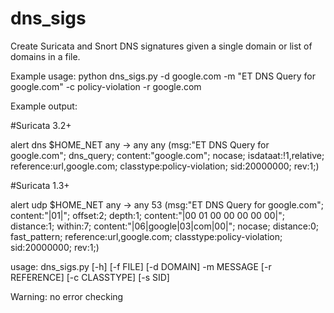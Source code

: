 dns_sigs
========

Create Suricata and Snort DNS signatures given a single domain or list of domains in a file.

Example usage:
python dns_sigs.py -d google.com -m "ET DNS Query for google.com" -c policy-violation -r google.com

Example output:

#Suricata 3.2+

alert dns $HOME_NET any -> any any (msg:"ET DNS Query for google.com"; dns_query; content:"google.com"; nocase; isdataat:!1,relative; reference:url,google.com; classtype:policy-violation; sid:20000000; rev:1;)


#Suricata 1.3+

alert udp $HOME_NET any -> any 53 (msg:"ET DNS Query for google.com"; content:"|01|"; offset:2; depth:1; content:"|00 01 00 00 00 00 00|"; distance:1; within:7; content:"|06|google|03|com|00|"; nocase; distance:0; fast_pattern; reference:url,google.com; classtype:policy-violation; sid:20000000; rev:1;)


usage: dns_sigs.py [-h] [-f FILE] [-d DOMAIN] -m MESSAGE [-r REFERENCE]
                   [-c CLASSTYPE] [-s SID]


Warning: no error checking
